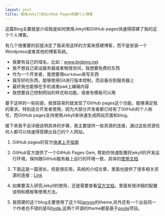 ```yaml
---
layout: post
title: 使用Jekyll和GitHub Pages构建个人博客
---
```


这篇Blog主要就是介绍我是如何使用Jekyll和GitHub pages快速得搭建了我的这个个人博客。

有几个很重要的前提决定了我采用这样的方案来搭建博客，而不是安装一个Wordpress或者其他的博客系统。

* 我要有自己的域名，比如：www.bigbing.net
* 我不想自己架设服务器或者租借空间，我想要免费的东西
* 作为一个开发者，我想要用`markdown`来写东西
* 我写好的东西，能够使用Git进行版本控制，而且备份到服务器上
* 最好我也能够在手机或者pad上编辑内容
* 我想要自己控制网站的样式和功能，或者有模板可以用

基于这样的一些前提，我很容易的就发现了GitHub pages这个功能，能够满足我的需求。特别适合开发者使用，因为大部分开发者都已经有了GitHub的个人帐号，而GitHub pages支持使用Jekyll来快速生成网站页面和blog。

接下来我不会详细说明具体的步骤，我主要提供一些资源的连接，通过这些资源任何人都可以快速得搭建出自己的个人网站。

1. GitHub pages的官方[快速上手指南](https://pages.github.com/)

2. GitHub官方提供了一个GitHub Pages Gem, 帮助你快速配置好jekyll的开发运行环境，保持跟GitHub服务器上运行的环境一致，具体的[使用文档](https://help.github.com/articles/using-jekyll-with-pages/)

3. 下面这是一篇很长，但是很实用，系统的介绍文章，里面也提供了很多相关资源的连接：[Link](http://www.smashingmagazine.com/2014/08/01/build-blog-jekyll-github-pages/)

4. 如果要深入研究Jekyll的使用，还是需要查看[官方文档](http://jekyllrb.com/docs/home/)，里面有很详细的配置说明和模板等使用方法。

5. 我搭建的这个blog主要使用了这个叫[lanyon](https://github.com/poole/lanyon)的theme,另外还有一个出自同一个作者也不错的是叫[hyde](https://github.com/poole/hyde),这两个开源的theme都是基于[poole](https://github.com/poole/poole)项目。
